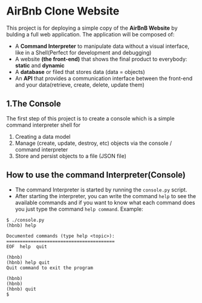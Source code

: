 # AirBnb Clone Website
This project is for deploying a simple copy of the **AirBnB Website** by bulding a full web application. The application will be composed of:

- A **Command Interpreter** to manipulate data without a visual interface, like in a Shell(Perfect for development and debugging)
- A website **(the front-end)** that shows the final product to everybody: **static** and **dynamic**
- A **database** or filed that stores data (data = objects)
- An **API** that provides a communication interface between the front-end and your data(retrieve, create, delete, update them)

## 1.The Console
The first step of this project is to create a console which is a simple
command interpreter shell for
1. Creating a data model
2. Manage (create, update, destroy, etc) objects via the console / command
interpreter
3. Store and persist objects to a file (JSON file)

## How to use the command Interpreter(Console)
- The command Interpreter is started by running the `console.py` script.
- After starting the interpreter, you can write the command `help` to see the
available commands and if you want to know what each command does you just type 
the command `help command`.
Example:
```console
$ ./console.py
(hbnb) help

Documented commands (type help <topic>):
========================================
EOF  help  quit

(hbnb)
(hbnb) help quit
Quit command to exit the program

(hbnb)
(hbnb)
(hbnb) quit
$
```
